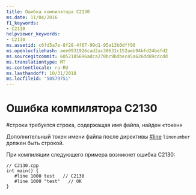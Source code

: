 ```yaml
---
title: Ошибка компилятора C2130
ms.date: 11/04/2016
f1_keywords:
- C2130
helpviewer_keywords:
- C2130
ms.assetid: c6fd5a7e-8f28-4f67-99d1-95a13b0dff90
ms.openlocfilehash: aee0931926cad2ac30631c152aeb94bfd24befd2
ms.sourcegitcommit: 6052185696adca270bc9bdbec45a626dd89cdcdd
ms.translationtype: MT
ms.contentlocale: ru-RU
ms.lasthandoff: 10/31/2018
ms.locfileid: "50579751"
---
```

# <a name="compiler-error-c2130"></a>Ошибка компилятора C2130

\#строки требуется строка, содержащая имя файла, найден «токен»

Дополнительный токен имени файла после директивы [#line](../../preprocessor/hash-line-directive-c-cpp.md) `linenumber` должен быть строкой.

При компиляции следующего примера возникнет ошибка C2130:

```
// C2130.cpp
int main() {
   #line 1000 test   // C2130
   #line 1000 "test"   // OK
}
```